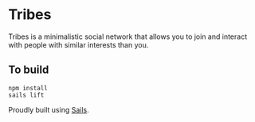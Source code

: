 # Tribes

Tribes is a minimalistic social network that allows you to join and interact with people with similar interests than you.

## To build

```
npm install
sails lift
```


Proudly built using [Sails](http://sailsjs.org).
